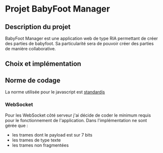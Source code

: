 # Projet BabyFoot Manager

## Description du projet
BabyFoot Manager est une application web de type RIA permettant de créer des parties de babyfoot.
Sa particularité sera de pouvoir créer des parties de manière collaborative.

## Choix et implémentation
## Norme de codage
La norme utilisée pour le javascript est [standardjs](https://standardjs.com/)

### WebSocket
Pour les WebSocket côté serveur j'ai décide de coder le minimum requis pour le fonctionnement de l'application.
Dans l'implémentation ne sont gérée que :
- les trames dont le payload est sur 7 bits
- les trames de type texte
- les trames non fragmentées
